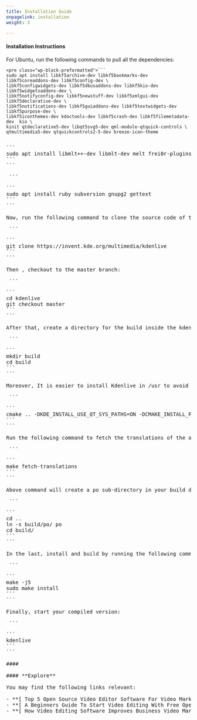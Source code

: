 ```yaml
---
title: Installation Guide
onpagelink: installation
weight: 3

---
```


#### **Installation Instructions**

For Ubuntu, run the following commands to pull all the dependencies:

 ```
<pre class="wp-block-preformatted">```
sudo apt install libkf5archive-dev libkf5bookmarks-dev libkf5coreaddons-dev libkf5config-dev \
libkf5configwidgets-dev libkf5dbusaddons-dev libkf5kio-dev libkf5widgetsaddons-dev \
libkf5notifyconfig-dev libkf5newstuff-dev libkf5xmlgui-dev libkf5declarative-dev \
libkf5notifications-dev libkf5guiaddons-dev libkf5textwidgets-dev libkf5purpose-dev \
libkf5iconthemes-dev kdoctools-dev libkf5crash-dev libkf5filemetadata-dev  kio \
kinit qtdeclarative5-dev libqt5svg5-dev qml-module-qtquick-controls \
qtmultimedia5-dev qtquickcontrols2-5-dev breeze-icon-theme
```
```

 ```
<pre class="wp-block-preformatted">```
sudo apt install libmlt++-dev libmlt-dev melt frei0r-plugins ffmpeg
```
```

 ```
<pre class="wp-block-preformatted">```
sudo apt install ruby subversion gnupg2 gettext 
```
```

Now, run the following command to clone the source code of the Kdenlive:

 ```
<pre class="wp-block-preformatted">```
git clone https://invent.kde.org/multimedia/kdenlive
```
```

Then , checkout to the master branch:

 ```
<pre class="wp-block-preformatted">```
cd kdenlive
git checkout master
```
```

After that, create a directory for the build inside the kdenlive directory:

 ```
<pre class="wp-block-preformatted">```
mkdir build
cd build
```
```

Moreover, It is easier to install Kdenlive in /usr to avoid problems with plugins and libraries:

 ```
<pre class="wp-block-preformatted">```
cmake .. -DKDE_INSTALL_USE_QT_SYS_PATHS=ON -DCMAKE_INSTALL_PREFIX=/usr -DRELEASE_BUILD=OFF
```
```

Run the following command to fetch the translations of the application :

 ```
<pre class="wp-block-preformatted">```
make fetch-translations
```
```

Above command will create a po sub-directory in your build directory. After that, run the following commands to create symbolic link to this po subdirectory :

 ```
<pre class="wp-block-preformatted">```
cd ..
ln -s build/po/ po
cd build/
```
```

In the last, install and build by running the following commands:

 ```
<pre class="wp-block-preformatted">```
make -j5
sudo make install
```
```

Finally, start your compiled version:

 ```
<pre class="wp-block-preformatted">```
kdenlive
```
```

####  

#### **Explore**

You may find the following links relevant:

- **[ Top 5 Open Source Video Editor Software For Video Marketing](https://blog.containerize.com/2021/01/08/top-5-open-source-video-editor-software-for-video-marketing/)**
- **[ A Beginners Guide To Start Video Editing With Free OpenShot](https://blog.containerize.com/2020/12/30/a-beginners-guide-to-start-video-editing-with-free-openshot/)**
- **[ How Video Editing Software Improves Business Video Marketing](https://blog.containerize.com/2020/12/18/how-video-editing-software-improves-business-video-marketing/)**
 